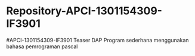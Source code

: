 # Repository-APCI-1301154309-IF3901
#APCI-1301154309-IF3901
Teaser DAP
Program sederhana menggunakan bahasa pemrograman pascal
